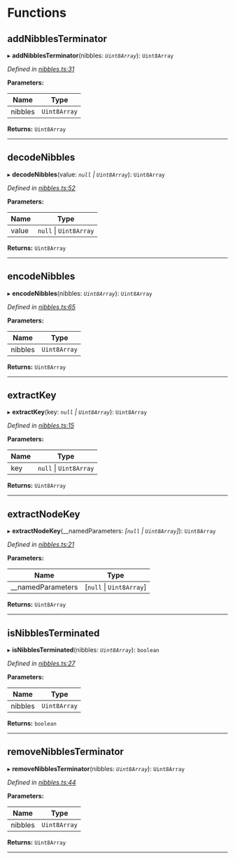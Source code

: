 

# Functions

<a id="addnibblesterminator"></a>

##  addNibblesTerminator

▸ **addNibblesTerminator**(nibbles: *`Uint8Array`*): `Uint8Array`

*Defined in [nibbles.ts:31](https://github.com/polkadot-js/common/blob/302b70e/packages/trie-codec/src/nibbles.ts#L31)*

**Parameters:**

| Name | Type |
| ------ | ------ |
| nibbles | `Uint8Array` |

**Returns:** `Uint8Array`

___
<a id="decodenibbles"></a>

##  decodeNibbles

▸ **decodeNibbles**(value: *`null` \| `Uint8Array`*): `Uint8Array`

*Defined in [nibbles.ts:52](https://github.com/polkadot-js/common/blob/302b70e/packages/trie-codec/src/nibbles.ts#L52)*

**Parameters:**

| Name | Type |
| ------ | ------ |
| value | `null` \| `Uint8Array` |

**Returns:** `Uint8Array`

___
<a id="encodenibbles"></a>

##  encodeNibbles

▸ **encodeNibbles**(nibbles: *`Uint8Array`*): `Uint8Array`

*Defined in [nibbles.ts:65](https://github.com/polkadot-js/common/blob/302b70e/packages/trie-codec/src/nibbles.ts#L65)*

**Parameters:**

| Name | Type |
| ------ | ------ |
| nibbles | `Uint8Array` |

**Returns:** `Uint8Array`

___
<a id="extractkey"></a>

##  extractKey

▸ **extractKey**(key: *`null` \| `Uint8Array`*): `Uint8Array`

*Defined in [nibbles.ts:15](https://github.com/polkadot-js/common/blob/302b70e/packages/trie-codec/src/nibbles.ts#L15)*

**Parameters:**

| Name | Type |
| ------ | ------ |
| key | `null` \| `Uint8Array` |

**Returns:** `Uint8Array`

___
<a id="extractnodekey"></a>

##  extractNodeKey

▸ **extractNodeKey**(__namedParameters: *[`null` \| `Uint8Array`]*): `Uint8Array`

*Defined in [nibbles.ts:21](https://github.com/polkadot-js/common/blob/302b70e/packages/trie-codec/src/nibbles.ts#L21)*

**Parameters:**

| Name | Type |
| ------ | ------ |
| __namedParameters | [`null` \| `Uint8Array`] |

**Returns:** `Uint8Array`

___
<a id="isnibblesterminated"></a>

##  isNibblesTerminated

▸ **isNibblesTerminated**(nibbles: *`Uint8Array`*): `boolean`

*Defined in [nibbles.ts:27](https://github.com/polkadot-js/common/blob/302b70e/packages/trie-codec/src/nibbles.ts#L27)*

**Parameters:**

| Name | Type |
| ------ | ------ |
| nibbles | `Uint8Array` |

**Returns:** `boolean`

___
<a id="removenibblesterminator"></a>

##  removeNibblesTerminator

▸ **removeNibblesTerminator**(nibbles: *`Uint8Array`*): `Uint8Array`

*Defined in [nibbles.ts:44](https://github.com/polkadot-js/common/blob/302b70e/packages/trie-codec/src/nibbles.ts#L44)*

**Parameters:**

| Name | Type |
| ------ | ------ |
| nibbles | `Uint8Array` |

**Returns:** `Uint8Array`

___


